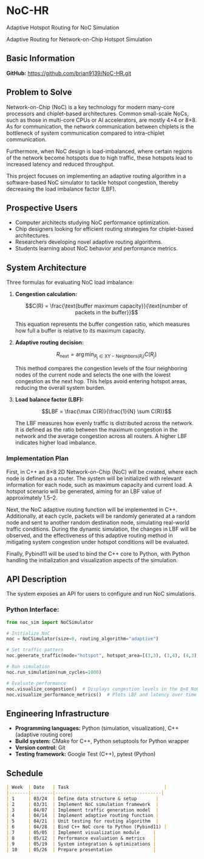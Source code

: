 # NoC-HR

Adaptive Hotspot Routing for NoC Simulation


Adaptive Routing for Network-on-Chip Hotspot Simulation

## Basic Information

**GitHub:** <https://github.com/brian9139/NoC-HR.git>

## Problem to Solve

Network-on-Chip (NoC) is a key technology for modern many-core processors
and chiplet-based architectures. Common small-scale NoCs, such as those in
multi-core CPUs or AI accelerators, are mostly 4×4 or 8×8. As for
communication, the network communication between chiplets is the bottleneck
of system communication compared to intra-chiplet communication.

Furthermore, when NoC design is load-imbalanced, where certain regions of
the network become hotspots due to high traffic, these hotspots lead to
increased latency and reduced throughput.

This project focuses on implementing an adaptive routing algorithm in a
software-based NoC simulator to tackle hotspot congestion, thereby
decreasing the load imbalance factor (LBF).

## Prospective Users

- Computer architects studying NoC performance optimization.
- Chip designers looking for efficient routing strategies for chiplet-based
  architectures.
- Researchers developing novel adaptive routing algorithms.
- Students learning about NoC behavior and performance metrics.

## System Architecture

Three formulas for evaluating NoC load imbalance:

1. **Congestion calculation:**

   ```math
   C(R) = \frac{\text{buffer maximum capacity}}{\text{number of packets in the buffer}}
   ```

   This equation represents the buffer congestion ratio, which measures how
   full a buffer is relative to its maximum capacity.

2. **Adaptive routing decision:**

   ```math
   R_{\mathrm{next}} = \arg\min_{R_j \in \mathrm{XY-Neighbors}(R_i)} C(R_j)
   ```

   This method compares the congestion levels of the four neighboring nodes
   of the current node and selects the one with the lowest congestion as the
   next hop. This helps avoid entering hotspot areas, reducing the overall
   system burden.

3. **Load balance factor (LBF):**

   ```math
   LBF = \frac{\max C(R)}{\frac{1}{N} \sum C(R)}
   ```

   The LBF measures how evenly traffic is distributed across the network.
   It is defined as the ratio between the maximum congestion in the network
   and the average congestion across all routers. A higher LBF indicates
   higher load imbalance.

### Implementation Plan

First, in C++ an 8×8 2D Network-on-Chip (NoC) will be created, where each
node is defined as a router. The system will be initialized with relevant
information for each node, such as maximum capacity and current load. A
hotspot scenario will be generated, aiming for an LBF value of
approximately 1.5–2.

Next, the NoC adaptive routing function will be implemented in C++.
Additionally, at each cycle, packets will be randomly generated at a random
node and sent to another random destination node, simulating real-world
traffic conditions. During the dynamic simulation, the changes in LBF will
be observed, and the effectiveness of this adaptive routing method in
mitigating system congestion under hotspot conditions will be evaluated.

Finally, Pybind11 will be used to bind the C++ core to Python, with Python
handling the initialization and visualization aspects of the simulation.

## API Description

The system exposes an API for users to configure and run NoC simulations.

### Python Interface:

```python
from noc_sim import NoCSimulator

# Initialize NoC
noc = NoCSimulator(size=8, routing_algorithm="adaptive")

# Set traffic pattern
noc.generate_traffic(mode="hotspot", hotspot_area=[(3,3), (3,4), (4,3), (4,4)])

# Run simulation
noc.run_simulation(num_cycles=1000)

# Evaluate performance
noc.visualize_congestion()  # Displays congestion levels in the 8×8 NoC
noc.visualize_performance_metrics()  # Plots LBF and latency over time
```

## Engineering Infrastructure

- **Programming languages:** Python (simulation, visualization), C++ (adaptive
  routing core)
- **Build system:** CMake for C++, Python setuptools for Python wrapper
- **Version control:** Git
- **Testing framework:** Google Test (C++), pytest (Python)

## Schedule

```md
| Week  | Date   | Task                                   |
|-------|--------|---------------------------------------|
| 1     | 03/24  | Define data structure & setup       |
| 2     | 03/31  | Implement NoC simulation framework  |
| 3     | 04/07  | Implement traffic generation model  |
| 4     | 04/14  | Implement adaptive routing function |
| 5     | 04/21  | Unit testing for routing algorithm  |
| 6     | 04/28  | Bind C++ NoC core to Python (Pybind11) |
| 7     | 05/05  | Implement visualization module     |
| 8     | 05/12  | Performance evaluation & metrics   |
| 9     | 05/19  | System integration & optimizations |
| 10    | 05/26  | Prepare presentation               |
```

